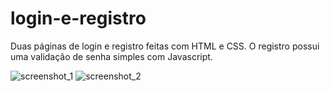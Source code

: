 # login-e-registro
Duas páginas de login e registro feitas com HTML e CSS. O registro possui uma validação de senha simples com Javascript.

![screenshot_1](https://user-images.githubusercontent.com/44713157/64211457-9d30d300-ce7c-11e9-8192-9aa5a42bc06d.png)
![screenshot_2](https://user-images.githubusercontent.com/44713157/64211549-f436a800-ce7c-11e9-9178-2769edb9d74a.png)
